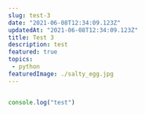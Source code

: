 ```yaml
---
slug: test-3
date: "2021-06-08T12:34:09.123Z"
updatedAt: "2021-06-08T12:34:09.123Z"
title: Test 3
description: test
featured: true
topics:
 - python
featuredImage: ./salty_egg.jpg
---
```

```js

console.log("test")

```